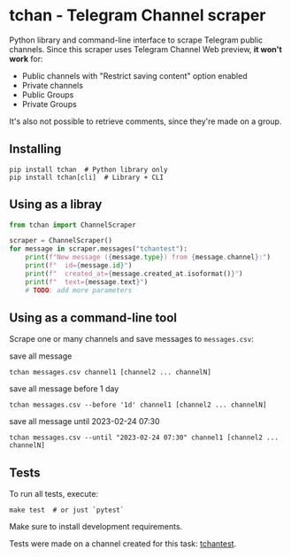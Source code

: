 # tchan - Telegram Channel scraper

Python library and command-line interface to scrape Telegram public channels.
Since this scraper uses Telegram Channel Web preview, **it won't work** for:

- Public channels with "Restrict saving content" option enabled
- Private channels
- Public Groups
- Private Groups

It's also not possible to retrieve comments, since they're made on a group.

## Installing


```shell
pip install tchan  # Python library only
pip install tchan[cli]  # Library + CLI
```

## Using as a libray

```python
from tchan import ChannelScraper

scraper = ChannelScraper()
for message in scraper.messages("tchantest"):
    print(f"New message ({message.type}) from {message.channel}:")
    print(f"  id={message.id}")
    print(f"  created_at={message.created_at.isoformat()}")
    print(f"  text={message.text}")
    # TODO: add more parameters
```

## Using as a command-line tool

Scrape one or many channels and save messages to `messages.csv`:

save all message
```shell
tchan messages.csv channel1 [channel2 ... channelN]
```
save all message before 1 day
```shell
tchan messages.csv --before '1d' channel1 [channel2 ... channelN]
```
save all message until 2023-02-24 07:30
```shell
tchan messages.csv --until "2023-02-24 07:30" channel1 [channel2 ... channelN]
```

## Tests

To run all tests, execute:

```shell
make test  # or just `pytest`
```

Make sure to install development requirements.

Tests were made on a channel created for this task:
[tchantest](https://t.me/tchantest).
